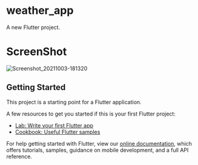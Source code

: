# weather_app

A new Flutter project.
# ScreenShot
![Screenshot_20211003-181320](https://user-images.githubusercontent.com/26098900/135764954-4d2a8252-aaa7-4a2a-8460-273bb2a44009.jpg)

## Getting Started

This project is a starting point for a Flutter application.

A few resources to get you started if this is your first Flutter project:

- [Lab: Write your first Flutter app](https://flutter.dev/docs/get-started/codelab)
- [Cookbook: Useful Flutter samples](https://flutter.dev/docs/cookbook)

For help getting started with Flutter, view our
[online documentation](https://flutter.dev/docs), which offers tutorials,
samples, guidance on mobile development, and a full API reference.
